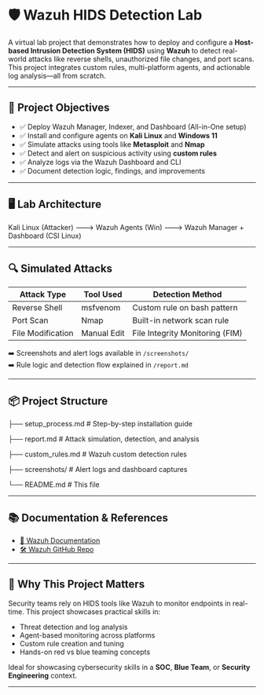# 🛡️ Wazuh HIDS Detection Lab

A virtual lab project that demonstrates how to deploy and configure a **Host-based Intrusion Detection System (HIDS)** using **Wazuh** to detect real-world attacks like reverse shells, unauthorized file changes, and port scans. This project integrates custom rules, multi-platform agents, and actionable log analysis—all from scratch.

---

## 🎯 Project Objectives

- ✅ Deploy Wazuh Manager, Indexer, and Dashboard (All-in-One setup)
- ✅ Install and configure agents on **Kali Linux** and **Windows 11**
- ✅ Simulate attacks using tools like **Metasploit** and **Nmap**
- ✅ Detect and alert on suspicious activity using **custom rules**
- ✅ Analyze logs via the Wazuh Dashboard and CLI
- ✅ Document detection logic, findings, and improvements

---

## 🖥️ Lab Architecture

Kali Linux (Attacker) ---> Wazuh Agents (Win) ---> Wazuh Manager + Dashboard (CSI Linux)

---

## 🔍 Simulated Attacks

| Attack Type           | Tool Used     | Detection Method                |
|-----------------------|---------------|----------------------------------|
| Reverse Shell         | msfvenom      | Custom rule on bash pattern      |
| Port Scan             | Nmap          | Built-in network scan rule       |
| File Modification     | Manual Edit   | File Integrity Monitoring (FIM)  |

➡️ Screenshots and alert logs available in `/screenshots/`  
➡️ Rule logic and detection flow explained in `/report.md`

---

## 📦 Project Structure

├── setup_process.md # Step-by-step installation guide

├── report.md # Attack simulation, detection, and analysis

├── custom_rules.md # Wazuh custom detection rules

├── screenshots/ # Alert logs and dashboard captures

└── README.md # This file


---

## 📚 Documentation & References

- [📘 Wazuh Documentation](https://documentation.wazuh.com/)
- [🛠️ Wazuh GitHub Repo](https://github.com/wazuh/wazuh)

---

## 🚀 Why This Project Matters

Security teams rely on HIDS tools like Wazuh to monitor endpoints in real-time. This project showcases practical skills in:

- Threat detection and log analysis
- Agent-based monitoring across platforms
- Custom rule creation and tuning
- Hands-on red vs blue teaming concepts

Ideal for showcasing cybersecurity skills in a **SOC**, **Blue Team**, or **Security Engineering** context.

---
